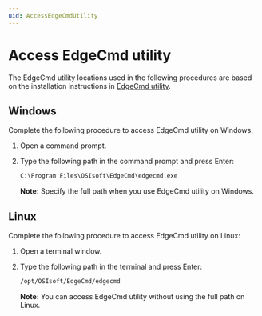 ```yaml
---
uid: AccessEdgeCmdUtility
---
```


# Access EdgeCmd utility

The EdgeCmd utility locations used in the following procedures are based on the installation instructions in [EdgeCmd utility](xref:EdgecmdUtility).

## Windows

Complete the following procedure to access EdgeCmd utility on Windows:

1. Open a command prompt.
2. Type the following path in the command prompt and press Enter:

   ```cmd
   C:\Program Files\OSIsoft\EdgeCmd\edgecmd.exe
   ```

   **Note:** Specify the full path when you use EdgeCmd utility on Windows.

## Linux

Complete the following procedure to access EdgeCmd utility on Linux:

1. Open a terminal window.
2. Type the following path in the terminal and press Enter:

   ```bash
   /opt/OSIsoft/EdgeCmd/edgecmd
   ```

   **Note:** You can access EdgeCmd utility without using the full path on Linux. 
